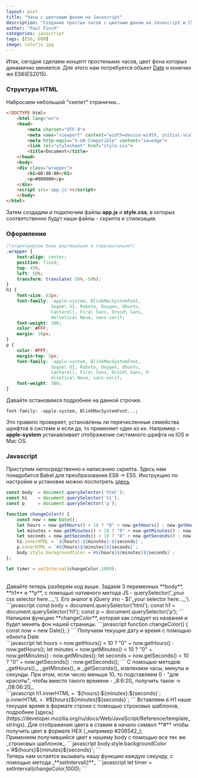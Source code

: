 ```yaml
---
layout: post
title: "Часы с цветовым фоном на Javascript"
description: "Создание простых часов с цветным фоном на Javascript и CSS."
author: "Paul Finch"
categories: javascript
tags: [ES6, DOM]
image: colorjs.jpg
---
```


Итак, сегодня сделаем концепт простеньких часов, цвет фона которых динамично меняется. Для этого нам потребуется объект [Date](https://learn.javascript.ru/datetime) и конечно же ES6(ES2015).

<!--excerpt-->

### Структура HTML
Набросаем небольшой "скелет" странички... 

```html
<!DOCTYPE html>
    <html lang="en">
    <head>
        <meta charset="UTF-8">
        <meta name="viewport" content="width=device-width, initial-scale=1.0">
        <meta http-equiv="X-UA-Compatible" content="ie=edge">
        <link rel="stylesheet" href="style.css">
        <title>Document</title>
    </head>
    <body>
    <div class="wrapper">
        <h1>00:00:00</h1>
        <p>#000000</p>
    </div>
    <script src='app.js'></script>
    </body>
</html>
```
Затем создадим и подключим файлы **app.js** и **style.css**, в которых соответственно будут наши файлы - скрипта и стилизация. 
<br/>
### Оформление
```css
/*отцентрируем блок вертикально и горизонтально*/
.wrapper {
    text-align: center;
    position: fixed;
    top: 45%;
    left: 50%;
    transform: translate(-50%,-50%);
}
h1 {
    font-size: 62px;
    font-family: -apple-system, BlinkMacSystemFont, 
                 Segoe\ UI, Roboto, Oxygen, Ubuntu, 
                 Cantarell, Fira\ Sans, Droid\ Sans, 
                 Helvetica\ Neue, sans-serif;
    font-weight: 300;
    color: #FFF;
    margin: 10px;
}
p {
    color: #FFF;
    margin-top: 5px;
    font-family: -apple-system, BlinkMacSystemFont, 
                 Segoe\ UI, Roboto, Oxygen, Ubuntu, 
                 Cantarell, Fira\ Sans, Droid\ Sans, H
                 elvetica\ Neue, sans-serif;
    font-weight: 300;
}
```

Давайте остановимся подробнее на данной строчке. 
```
font-family: -apple-system, BlinkMacSystemFont...;
```
Это правило проверяет, установлены ли перечисленные семейства шрифтов в системе и если да, то применяет один из их. Например **-apple-system** устанавливает отображение системного шрифта на IOS и Mac OS.

### Javascript
Приступим непосредственно к написанию скрипта. Здесь нам понадобится Babel для преобразования ES6 -> ES5. Инструкцию по настройке и установке можно поспотреть [здесь](http://babeljs.io/)
<br />
```javascript
const body  = document.querySelector('html');
const h1    = document.querySelector('h1');
const p     = document.querySelector('p');

function changeColor() {
    const now = new Date();
    let hours = now.getHours() < 10 ? "0" + now.getHours() : now.getHours();
    let minutes = now.getMinutes() < 10 ? "0" + now.getMinutes() : now.getMinutes();
    let seconds = now.getSeconds() < 10 ? "0" + now.getSeconds() : now.getSeconds();
    h1.innerHTML = `${hours}:${minutes}:${seconds}`;
    p.innerHTML = `#${hours}${minutes}${seconds}`;
    body.style.backgroundColor =`#${hours}${minutes}${seconds}`;
};

let timer = setInterval(changeColor,1000);
```
<br />
Давайте теперь разберем код выше. Задаем 3 переменных **body**, **h1** и **p**, c помощью нативного метода JS - querySelector('_your css selector here..._'). Его аналог в jQuery это - $('_your selector here..._'). 
```javascript
const body  = document.querySelector('html');
const h1    = document.querySelector('h1');
const p     = document.querySelector('p');
```
<br />
Напишем функцию **changeColor**, которая кaк следует из названия и будет менять фон нашей страницы.
```javascript
function changeColor() {
    const now = new Date();
}
```
Получаем текущие дату и время с помощью обхекта Date
<br />
```javascript
let hours = now.getHours() < 10 ? "0" + now.getHours() : now.getHours();
let minutes = now.getMinutes() < 10 ? "0" + now.getMinutes() : now.getMinutes();
let seconds = now.getSeconds() < 10 ? "0" + now.getSeconds() : now.getSeconds();
```
С помощью методов: _getHours()_, _getMinutes()_ и _getSeconds()_ извлекаем часы, минуты и секунды. При этом, если число меньше 10, то подставляем 0 - "для красоты", чтобы вместо такого времени - _8:6:20_ получить такое -> _08:06:20_.
<br />
```javascript
h1.innerHTML = `${hours}:${minutes}:${seconds}`;
p.innerHTML = `#${hours}${minutes}${seconds}`;
```
Вставляем в H1 наше текущее время в формате строки с помощью строковых шаблонов, подробнее [здесь](https://developer.mozilla.org/ru/docs/Web/JavaScript/Reference/template_strings). Для отображения цвета в ставим в начало символ **#** чтобы получить цвет в формате HEX (_например #206542_);
<br />
Применяем получившийся цвет к нашему body с помощью все тех же _строковых шаблонов_.
```javascript
body.style.backgroundColor =`#${hours}${minutes}${seconds}`;
```
<br />
Теперь нам остается вызывать нашу функцию каждую секунду, с помощью метода _**setInterval()**_
```javascript
let timer = setInterval(changeColor,1000);
```
